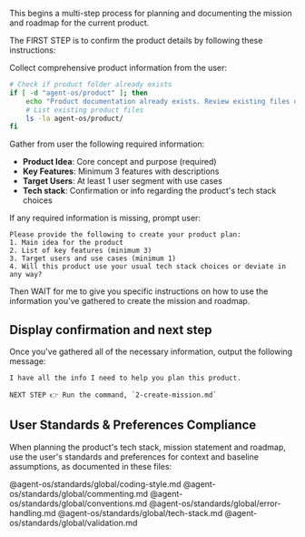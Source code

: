 This begins a multi-step process for planning and documenting the mission and roadmap for the current product.

The FIRST STEP is to confirm the product details by following these instructions:

Collect comprehensive product information from the user:

```bash
# Check if product folder already exists
if [ -d "agent-os/product" ]; then
    echo "Product documentation already exists. Review existing files or start fresh?"
    # List existing product files
    ls -la agent-os/product/
fi
```

Gather from user the following required information:
- **Product Idea**: Core concept and purpose (required)
- **Key Features**: Minimum 3 features with descriptions
- **Target Users**: At least 1 user segment with use cases
- **Tech stack**: Confirmation or info regarding the product's tech stack choices

If any required information is missing, prompt user:
```
Please provide the following to create your product plan:
1. Main idea for the product
2. List of key features (minimum 3)
3. Target users and use cases (minimum 1)
4. Will this product use your usual tech stack choices or deviate in any way?
```


Then WAIT for me to give you specific instructions on how to use the information you've gathered to create the mission and roadmap.

## Display confirmation and next step

Once you've gathered all of the necessary information, output the following message:

```
I have all the info I need to help you plan this product.

NEXT STEP 👉 Run the command, `2-create-mission.md`
```

## User Standards & Preferences Compliance

When planning the product's tech stack, mission statement and roadmap, use the user's standards and preferences for context and baseline assumptions, as documented in these files:

@agent-os/standards/global/coding-style.md
@agent-os/standards/global/commenting.md
@agent-os/standards/global/conventions.md
@agent-os/standards/global/error-handling.md
@agent-os/standards/global/tech-stack.md
@agent-os/standards/global/validation.md
